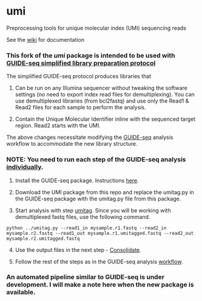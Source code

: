 # umi

Preprocessing tools for unique molecular index (UMI) sequencing reads

See the [wiki](https://github.com/aryeelab/umi/wiki) for documentation

### This fork of the *umi* package is intended to be used with [GUIDE-seq simplified library preparation protocol](https://dx.doi.org/10.17504/protocols.io.wikfccw)


The simplified GUIDE-seq protocol produces libraries that 

1. Can be run on any Illumina sequencer without tweaking the software settings (no need to export index read files for demultiplexing). You can use demultiplexed libraries (from bcl2fastq) and use only the Read1 & Read2 files for each sample to perform the analysis.

2. Contain the Unique Molecular Identifier inline with the sequenced target region. Read2 starts with the UMI.

The above changes necessitate modifying the [GUIDE-seq](https://github.com/aryeelab/guideseq) analysis workflow to accommodate the new library structure.

### NOTE: You need to run each step of the GUIDE-seq analysis [individually](https://github.com/aryeelab/guideseq#running-analysis-steps-individually).

1. Install the GUIDE-seq package. Instructions [here](https://github.com/aryeelab/guideseq#download-and-set-up-guideseq).

2. Download the UMI package from this repo and replace the umitag.py in the GUIDE-seq package with the umitag.py file from this package.

3. Start analysis with step [umitag](https://github.com/aryeelab/guideseq#umitag-reads). Since you will be working with demultiplexed fastq files, use the following command.

```
python ../umitag.py --read1_in mysample.r1.fastq --read2_in mysample.r2.fastq --read1_out mysample.r1.umitagged.fastq --read2_out mysample.r2.umitagged.fastq
```

4. Use the output files in the next step - [Consolidate](https://github.com/aryeelab/umi/wiki#3-consolidate-reads-with-the-same-molecular-index).

5. Follow the rest of the steps as in the GUIDE-seq analysis [workflow](https://github.com/aryeelab/guideseq#align-sites-to-genome).

### An automated pipeline similar to GUIDE-seq is under development. I will make a note here when the new package is available. 
